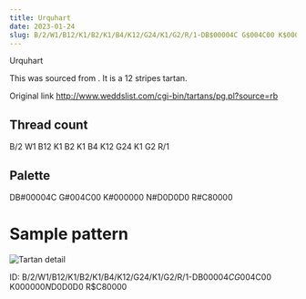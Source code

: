 ```yaml
---
title: Urquhart
date: 2023-01-24
slug: B/2/W1/B12/K1/B2/K1/B4/K12/G24/K1/G2/R/1-DB$00004C G$004C00 K$000000 N$D0D0D0 R$C80000
---
```

Urquhart

This was sourced from <no value>.  It is a 12 stripes tartan.

Original link http://www.weddslist.com/cgi-bin/tartans/pg.pl?source=rb

## Thread count
B/2 W1 B12 K1 B2 K1 B4 K12 G24 K1 G2 R/1

## Palette
DB#00004C G#004C00 K#000000 N#D0D0D0 R#C80000

# Sample pattern

![Tartan detail](tartan.png "B/2 W1 B12 K1 B2 K1 B4 K12 G24 K1 G2 R/1 tartan")

ID: B/2/W1/B12/K1/B2/K1/B4/K12/G24/K1/G2/R/1-DB$00004C G$004C00 K$000000 N$D0D0D0 R$C80000